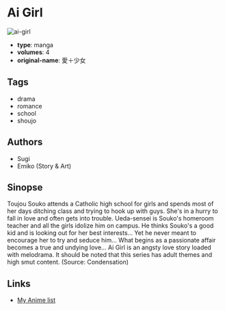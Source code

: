 # Ai Girl

![ai-girl](https://cdn.myanimelist.net/images/manga/3/54145.jpg)

-   **type**: manga
-   **volumes**: 4
-   **original-name**: 愛＋少女

## Tags

-   drama
-   romance
-   school
-   shoujo

## Authors

-   Sugi
-   Emiko (Story & Art)

## Sinopse

Toujou Souko attends a Catholic high school for girls and spends most of her days ditching class and trying to hook up with guys. She's in a hurry to fall in love and often gets into trouble. Ueda-sensei is Souko's homeroom teacher and all the girls idolize him on campus. He thinks Souko's a good kid and is looking out for her best interests... Yet he never meant to encourage her to try and seduce him...
What begins as a passionate affair becomes a true and undying love... Ai Girl is an angsty love story loaded with melodrama. It should be noted that this series has adult themes and high smut content.
(Source: Condensation)

## Links

-   [My Anime list](https://myanimelist.net/manga/6862/Ai_Girl)
